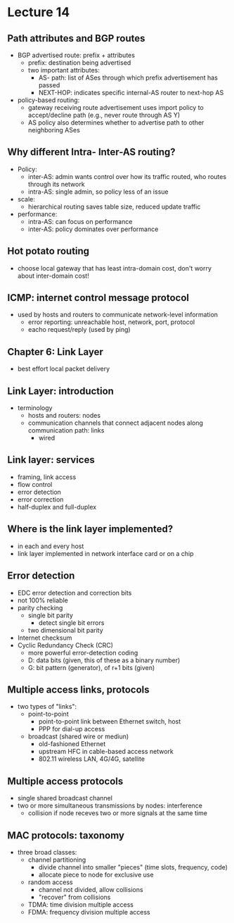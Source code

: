 # Lecture 14

## Path attributes and BGP routes
- BGP advertised route: prefix + attributes
  - prefix: destination being advertised
  - two important attributes:
    - AS- path: list of ASes through which prefix advertisement has passed
    - NEXT-HOP: indicates specific internal-AS router to next-hop AS
- policy-based routing:
  - gateway receiving route advertisement uses import policy to accept/decline path (e.g., never route through AS Y)
  - AS policy also determines whether to advertise path to other neighboring ASes

## Why different Intra- Inter-AS routing?
- Policy:
  - inter-AS: admin wants control over how its traffic routed, who routes through its network
  - intra-AS: single admin, so policy less of an issue
- scale:
  - hierarchical routing saves table size, reduced update traffic
- performance:
  - intra-AS: can focus on performance
  - inter-AS: policy dominates over performance

## Hot potato routing
- choose local gateway that has least intra-domain cost, don't worry about inter-domain cost!

## ICMP: internet control message protocol
- used by hosts and routers to communicate network-level information
  - error reporting: unreachable host, network, port, protocol
  - eacho request/reply (used by ping)

## Chapter 6: Link Layer
- best effort local packet delivery

## Link Layer: introduction
- terminology
  - hosts and routers: nodes
  - communication channels that connect adjacent nodes along communication path: links 
    - wired

## Link layer: services
- framing, link access
- flow control
- error detection
- error correction
- half-duplex and full-duplex

## Where is the link layer implemented?
- in each and every host
- link layer implemented in network interface card or on a chip

## Error detection
- EDC error detection and correction bits
- not 100% reliable
- parity checking
  - single bit parity
    - detect single bit errors
  - two dimensional bit parity
- Internet checksum
- Cyclic Redundancy Check (CRC)
  - more powerful error-detection coding
  - D: data bits (given, this of these as a binary number)
  - G: bit pattern (generator), of r+1 bits (given)

## Multiple access links, protocols
- two types of "links":
  - point-to-point
    - point-to-point link between Ethernet switch, host
    - PPP for dial-up access
  - broadcast (shared wire or mediun)
    - old-fashioned Ethernet
    - upstream HFC in cable-based access network
    - 802.11 wireless LAN, 4G/4G, satellite

## Multiple access protocols
- single shared broadcast channel
- two or more simultaneous transmissions by nodes: interference
  - collision if node receves two or more signals at the same time

## MAC protocols: taxonomy
- three broad classes:
  - channel partitioning
    - divide channel into smaller "pieces" (time slots, frequency, code)
    - allocate piece to node for exclusive use
  - random access
    - channel not divided, allow collisions
    - "recover" from collisions
  - TDMA: time division multiple access
  - FDMA: frequency division multiple access